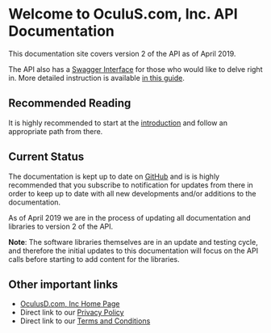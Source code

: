 # Welcome to OculuS.com, Inc. API Documentation

This documentation site covers version 2 of the API as of April 2019.

The API also has a [Swagger Interface](https://data-us1.oculusd.com/v2/ui/) for those who would like to delve right in. More detailed instruction is available [in this guide](swagger.md).

## Recommended Reading

It is highly recommended to start at the [introduction](intro.md) and follow an appropriate path from there.

## Current Status

The documentation is kept up to date on [GitHub](https://github.com/oculusd/documentation_website) and is is highly recommended that you subscribe to notification for updates from there in order to keep up to date with all new developments and/or additions to the documentation.

As of April 2019 we are in the process of updating all documentation and libraries to version 2 of the API.

**Note**: The software libraries themselves are in an update and testing cycle, and therefore the initial updates to this documentation will focus on the API calls before starting to add content for the libraries.

## Other important links

* [OculusD.com, Inc Home Page](https://www.oculusd.com/)
* Direct link to our [Privacy Policy](https://www.oculusd.com/legal?content=privacy_policy)
* Direct link to our [Terms and Conditions](https://www.oculusd.com/legal?content=terms_and_conditions)
